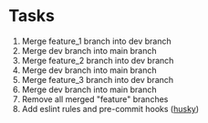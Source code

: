 # Tasks
1. Merge feature_1 branch into dev branch
2. Merge dev branch into main branch
3. Merge feature_2 branch into dev branch
4. Merge dev branch into main branch
5. Merge feature_3 branch into dev branch
6. Merge dev branch into main branch
7. Remove all merged "feature" branches
8. Add eslint rules and pre-commit hooks ([husky](https://www.npmjs.com/package/husky))
